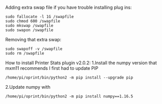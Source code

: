 Adding extra swap file if you have trouble installing plug ins:
```
sudo fallocate -l 1G /swapfile
sudo chmod 600 /swapfile
sudo mkswap /swapfile
sudo swapon /swapfile
```

Removing that extra swap:
```
sudo swapoff -v /swapfile
sudo rm /swapfile
```

How to install Printer Stats plugin v2.0.2:
1.Install the numpy version that mxm11 recommends I first had to update PIP
```
/home/pi/oprint/bin/python2 -m pip install --upgrade pip
```
2.Update numpy with
```
/home/pi/oprint/bin/python2 -m pip install numpy==1.16.5
```
